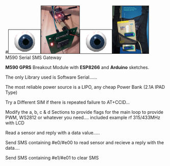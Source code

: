 #<IMG SRC="https://raw.githubusercontent.com/downtrodden/monitor/gh-pages/flame.gif" HEIGHT="75" BORDER="1"><IMG SRC="https://raw.githubusercontent.com/downtrodden/monitor/gh-pages/M590_Arduino_small.jpg" HEIGHT="150" BORDER="1"><IMG SRC="https://raw.githubusercontent.com/downtrodden/monitor/gh-pages/flame.gif" HEIGHT="75" BORDER="1"><IMG SRC="https://raw.githubusercontent.com/downtrodden/monitor/gh-pages/SMS_Gateway.jpg" HEIGHT="150" BORDER="1"><BR> M590 Serial SMS Gateway

<strong>M590 GPRS</strong> Breakout Module with <strong>ESP8266</strong> and <strong>Arduino</strong> sketches.

The only Library used is Software Serial......

The most reliable power source is a LIPO, any cheap Power Bank (2.1A IPAD Type)

Try a Different SIM if there is repeated failure to AT+CCID...

Modify the a, b, c & d Sections to provide flags for the main loop
to provide PWM, WS2812 or whatever you need.... included example rf 315/433MHz with LCD

Read a sensor and reply with a data value.....

Send SMS containing #e0/#e00 to read sensor and recieve a reply with the data.... 

Send SMS containing #e1/#e01 to clear SMS
